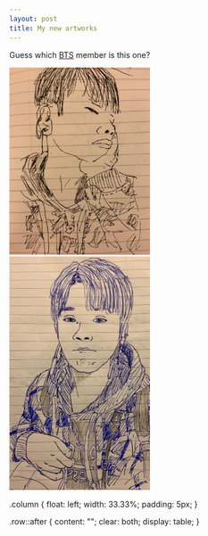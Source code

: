 ```yaml
---
layout: post
title: My new artworks
---
```


Guess which [BTS] member is this one?

<div class="row">
<div class="column">
<img src="https://raw.githubusercontent.com/elsentjhung/elsentjhung.github.io/master/_figures/BTS1.jpeg"  style="width:50%">
</div>
<div class="column">
<img src="https://raw.githubusercontent.com/elsentjhung/elsentjhung.github.io/master/_figures/BTS2.jpeg" style="width:50%">
</div>
</div>

[BTS]: https://en.wikipedia.org/wiki/BTS_(band)

.column {
float: left;
width: 33.33%;
padding: 5px;
}

.row::after {
content: "";
clear: both;
display: table;
}

